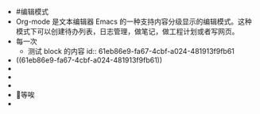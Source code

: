 - #编辑模式
- Org-mode 是文本编辑器 Emacs 的一种支持内容分级显示的编辑模式。这种模式下可以创建待办列表，日志管理，做笔记，做工程计划或者写网页。
- 每一次
	- 测试 block 的内容
	  id:: 61eb86e9-fa67-4cbf-a024-481913f9fb61
- ((61eb86e9-fa67-4cbf-a024-481913f9fb61))
-
-
-
- 等唉
-